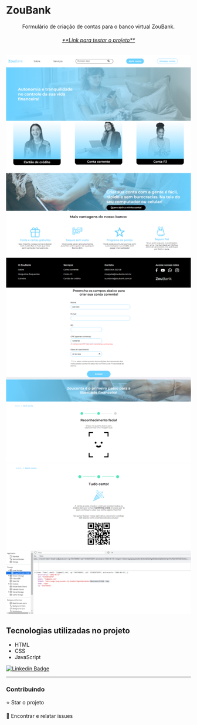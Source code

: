 # ZouBank
<p align="center">Formulário de criação de contas para o banco virtual ZouBank.</p>

 <h6 align="center"><a href="https://jean-carlo-torres.github.io/ZouBank/">**Link para testar o projeto**</a></h6>

<img src="./github/1_banner.png">
<img src="./github/2_serviços.png">
<img src="./github/3_vantagens.png">
<img src="./github/4_cadastro.png">
<img src="./github/5_camera.png">
<img src="./github/6_final-cadastro.png">
<img src="./github/7_localstorage.png">

## Tecnologias utilizadas no projeto
* HTML
* CSS
* JavaScript


[![Linkedin Badge](https://img.shields.io/badge/-JeanCarlo-blue?style=flat-square&logo=Linkedin&logoColor=white&link=https://www.linkedin.com/in/jeancarlotorre619b/)](https://www.linkedin.com/in/jeancarlotorre619b/)

<hr>
<h3>Contribuindo</h3>


⭐️ Star o projeto

🐛 Encontrar e relatar issues
